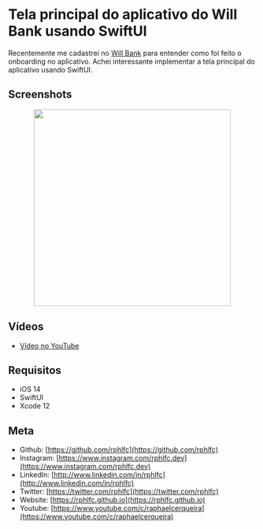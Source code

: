 # Tela principal do aplicativo do Will Bank usando SwiftUI
Recentemente me cadastrei no [Will Bank](https://www.willbank.com.br) para entender como foi feito o onboarding no aplicativo. Achei interessante implementar a tela principal do aplicativo usando SwiftUI.

## Screenshots
<p align="center">
    <img src="https://user-images.githubusercontent.com/16376748/119581657-5e058c80-bd99-11eb-96bd-f01604bcb7b7.png" width="400">
</p>

## Vídeos
- [Vídeo no YouTube](https://youtu.be/ToWEjLbnURw)

## Requisitos
- iOS 14
- SwiftUI
- Xcode 12

## Meta
- Github: [https://github.com/rphlfc](https://github.com/rphlfc)
- Instagram: [https://www.instagram.com/rphlfc.dev](https://www.instagram.com/rphlfc.dev)
- LinkedIn: [http://www.linkedin.com/in/rphlfc](http://www.linkedin.com/in/rphlfc)
- Twitter: [https://twitter.com/rphlfc](https://twitter.com/rphlfc)
- Website: [https://rphlfc.github.io](https://rphlfc.github.io)
- Youtube: [https://www.youtube.com/c/raphaelcerqueira](https://www.youtube.com/c/raphaelcerqueira)
